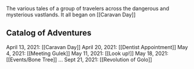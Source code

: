 The various tales of a group of travelers across the dangerous and mysterious vastlands. It all began on [[Caravan Day]]

Catalog of Adventures
----
April 13, 2021: [[Caravan Day]]
April 20, 2021: [[Dentist Appointment]]
May 4, 2021: [[Meeting Gulek]]
May 11, 2021: [[Look up!]]
May 18, 2021: [[Events/Bone Tree]]
...
Sept 21, 2021: [[Revolution of Golo]]
